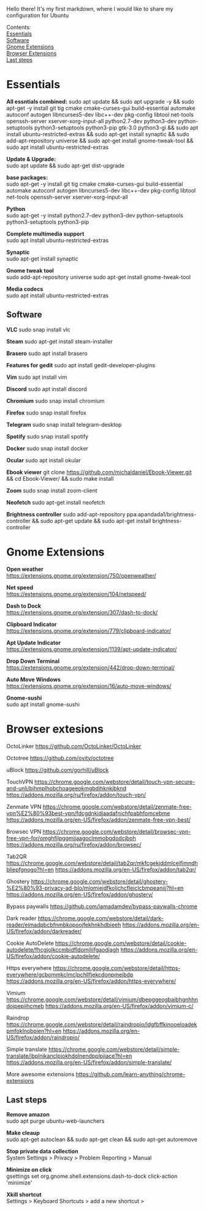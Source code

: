 Hello there! It's my first markdown, where I would like to share my configuration for Ubuntu

Contents:  
[Essentials](#Essentials)  
[Software](#Software)  
[Gnome Extensions](#Gnome-Extensions)  
[Browser Extensions](#Browser-extesions)  
[Last steps](#Last-steps)  



# Essentials
**All essntials combined:**
sudo apt update && sudo apt upgrade -y && sudo apt-get -y install git tig cmake cmake-curses-gui build-essential automake autoconf autogen libncurses5-dev libc++-dev pkg-config libtool net-tools openssh-server xserver-xorg-input-all python2.7-dev python3-dev python-setuptools python3-setuptools python3-pip gtk-3.0 python3-gi && sudo apt install ubuntu-restricted-extras && sudo apt-get install synaptic && sudo add-apt-repository universe && sudo apt-get install gnome-tweak-tool && sudo apt install ubuntu-restricted-extras


**Update & Upgrade:**  
sudo apt update && sudo apt-get dist-upgrade

**base packages:**  
sudo apt-get -y install git tig cmake cmake-curses-gui build-essential automake autoconf autogen libncurses5-dev libc++-dev pkg-config libtool net-tools openssh-server xserver-xorg-input-all

**Python**  
sudo apt-get -y install python2.7-dev python3-dev python-setuptools python3-setuptools python3-pip

**Complete multimedia support**  
sudo apt install ubuntu-restricted-extras

**Synaptic**  
sudo apt-get install synaptic

**Gnome tweak tool**  
sudo add-apt-repository universe
sudo apt-get install gnome-tweak-tool

**Media codecs**  
sudo apt install ubuntu-restricted-extras

## Software
**VLC**
sudo snap install vlc

**Steam**
sudo apt-get install steam-installer

**Brasero**
sudo apt install brasero

**Features for gedit**
sudo apt install gedit-developer-plugins

**Vim**
sudo apt install vim

**Discord**
sudo apt install discord

**Chromium**
sudo snap install chromium

**Firefox**
sudo snap install firefox

**Telegram**
sudo snap install telegram-desktop

**Spotify**
sudo snap install spotify

**Docker**
sudo snap install docker

**Ocular**
sudo apt install okular

**Ebook viewer**
git clone https://github.com/michaldaniel/Ebook-Viewer.git && cd Ebook-Viewer/ && sudo make install

**Zoom**
sudo snap install zoom-client

**Neofetch**
sudo apt-get install neofetch

**Brightness controller**
sudo add-apt-repository ppa:apandada1/brightness-controller && sudo apt-get update && sudo apt-get install brightness-controller

# Gnome Extensions
**Open weather**  
https://extensions.gnome.org/extension/750/openweather/  

**Net speed**  
https://extensions.gnome.org/extension/104/netspeed/

**Dash to Dock**  
https://extensions.gnome.org/extension/307/dash-to-dock/

**Clipboard Indicator**  
https://extensions.gnome.org/extension/779/clipboard-indicator/

**Apt Update Indicator**  
https://extensions.gnome.org/extension/1139/apt-update-indicator/

**Drop Down Terminal**  
https://extensions.gnome.org/extension/442/drop-down-terminal/

**Auto Move Windows**  
https://extensions.gnome.org/extension/16/auto-move-windows/

**Gnome-sushi**  
sudo apt install gnome-sushi

# Browser extesions
OctoLinker
https://github.com/OctoLinker/OctoLinker

Octotree
https://github.com/ovity/octotree

uBlock
https://github.com/gorhill/uBlock

TouchVPN
https://chrome.google.com/webstore/detail/touch-vpn-secure-and-unli/bihmplhobchoageeokmgbdihknkjbknd
https://addons.mozilla.org/ru/firefox/addon/touch-vpn/

Zenmate VPN
https://chrome.google.com/webstore/detail/zenmate-free-vpn%E2%80%93best-vpn/fdcgdnkidjaadafnichfpabhfomcebme
https://addons.mozilla.org/en-US/firefox/addon/zenmate-free-vpn-best/

Browsec VPN
https://chrome.google.com/webstore/detail/browsec-vpn-free-vpn-for/omghfjlpggmjjaagoclmmobgdodcjboh
https://addons.mozilla.org/ru/firefox/addon/browsec/

Tab2QR
https://chrome.google.com/webstore/detail/tab2qr/mkfcgekjddmlceifimndhbliepfgnogo?hl=en
https://addons.mozilla.org/en-US/firefox/addon/tab2qr/

Ghostery
https://chrome.google.com/webstore/detail/ghostery-%E2%80%93-privacy-ad-blo/mlomiejdfkolichcflejclcbmpeaniij?hl=en
https://addons.mozilla.org/en-US/firefox/addon/ghostery/

Bypass paywalls
https://github.com/iamadamdev/bypass-paywalls-chrome

Dark reader
https://chrome.google.com/webstore/detail/dark-reader/eimadpbcbfnmbkopoojfekhnkhdbieeh
https://addons.mozilla.org/en-US/firefox/addon/darkreader/

Cookie AutoDelete
https://chrome.google.com/webstore/detail/cookie-autodelete/fhcgjolkccmbidfldomjliifgaodjagh
https://addons.mozilla.org/en-US/firefox/addon/cookie-autodelete/

Https everywhere
https://chrome.google.com/webstore/detail/https-everywhere/gcbommkclmclpchllfjekcdonpmejbdp
https://addons.mozilla.org/en-US/firefox/addon/https-everywhere/

Vimium
https://chrome.google.com/webstore/detail/vimium/dbepggeogbaibhgnhhndojpepiihcmeb
https://addons.mozilla.org/en-US/firefox/addon/vimium-c/

Raindrop
https://chrome.google.com/webstore/detail/raindropio/ldgfbffkinooeloadekpmfoklnobpien?hl=en
https://addons.mozilla.org/en-US/firefox/addon/raindropio/

Simple translate
https://chrome.google.com/webstore/detail/simple-translate/ibplnjkanclpjokhdolnendpplpjiace?hl=en
https://addons.mozilla.org/en-US/firefox/addon/simple-translate/

More awesome extensions
https://github.com/learn-anything/chrome-extensions

## Last steps

**Remove amazon**  
sudo apt purge ubuntu-web-launchers

**Make cleaup**  
sudo apt-get autoclean && sudo apt-get clean && sudo apt-get autoremove

**Stop private data collection**  
System Settings > Privacy > Problem Reporting > Manual

**Minimize on click**  
gsettings set org.gnome.shell.extensions.dash-to-dock click-action 'minimize'

**Xkill shortcut**  
Settings > Keyboard Shortcuts > add a new shortcut >

